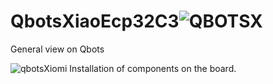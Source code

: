 # QbotsXiaoEcp32C3![QBOTSX](https://github.com/photoplane/QbotsXiaoEcp32C3/assets/31778273/1934c15d-6107-43ed-bc89-7643060ec123)
General view on Qbots

![qbotsXiomi](https://github.com/photoplane/QbotsXiaoEcp32C3/assets/31778273/45562583-c743-46a9-b8ae-9449132f3e8a)
Installation of components on the board.




